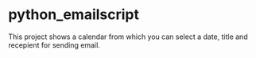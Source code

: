 # python_emailscript
This project shows a calendar from which you can select a date, title and recepient for sending email.
